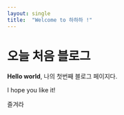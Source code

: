 ```yaml
---
layout: single
title:  "Welcome to 하하하 !"
---
```


# 오늘 처음 블로그

**Hello world**, 나의 첫번째 블로그 페이지다. 

I hope you like it!

즐겨라
